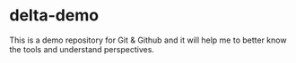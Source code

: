 # delta-demo
This is  a demo repository for Git &amp; Github and it will help me to better know the tools and understand perspectives.
